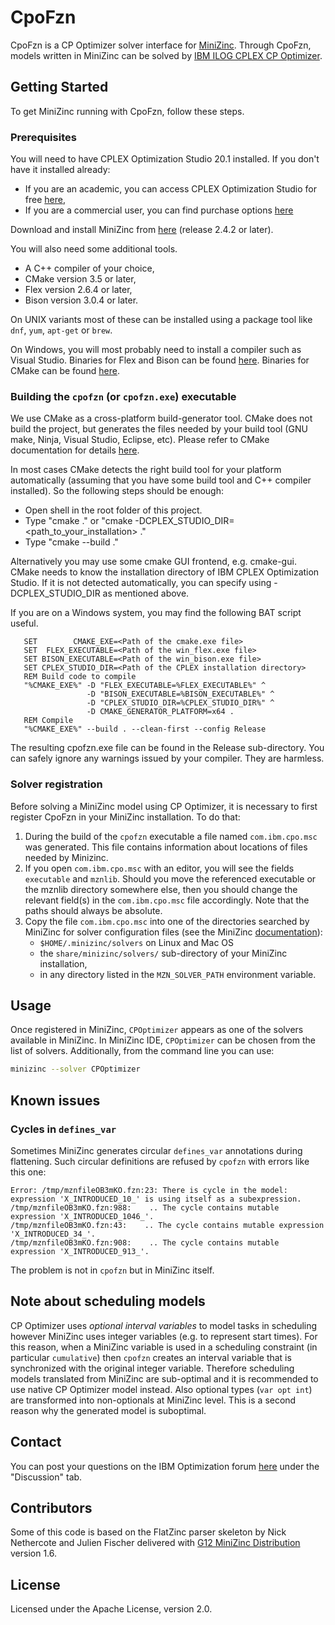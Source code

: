 # CpoFzn

CpoFzn is a CP Optimizer solver interface for [MiniZinc](http://www.minizinc.org). 
Through CpoFzn, models written in MiniZinc can be solved by 
[IBM ILOG CPLEX CP Optimizer](https://www.ibm.com/analytics/cplex-cp-optimizer).

## Getting Started

To get MiniZinc running with CpoFzn, follow these steps.

### Prerequisites

You will need to have CPLEX Optimization Studio 20.1 installed.  If you don't have it installed already:

* If you are an academic, you can access CPLEX Optimization Studio for free [here](https://www.ibm.com/academic/technology/data-science),
* If you are a commercial user, you can find purchase options [here](https://www.ibm.com/products/ilog-cplex-optimization-studio)

Download and install MiniZinc from [here](http://www.minizinc.org) (release 2.4.2 or later).

You will also need some additional tools.

  * A C++ compiler of your choice,
  * CMake version 3.5 or later,
  * Flex version 2.6.4 or later,
  * Bison version 3.0.4 or later.

On UNIX variants most of these can be installed using a package tool like `dnf`, `yum`, `apt-get` or `brew`.

On Windows, you will most probably need to install a compiler such as Visual Studio.
Binaries for Flex and Bison can be found [here](https://sourceforge.net/projects/winflexbison).
Binaries for CMake can be found [here](http://cmake.org/download).

### Building the `cpofzn` (or `cpofzn.exe`) executable

We use CMake as a cross-platform build-generator tool. CMake does not build
the project, but generates the files needed by your build tool (GNU make,
Ninja, Visual Studio, Eclipse, etc). Please refer to CMake documentation for
details [here](https://cmake.org/runningcmake).

In most cases CMake detects the right build tool for your platform
automatically (assuming that you have some build tool and C++ compiler
installed). So the following steps should be enough:

  * Open shell in the root folder of this project.
  * Type "cmake ." or "cmake -DCPLEX_STUDIO_DIR=<path_to_your_installation> ."
  * Type "cmake --build ."

Alternatively you may use some cmake GUI frontend, e.g. cmake-gui.
CMake needs to know the installation directory of IBM CPLEX Optimization Studio.
If it is not detected automatically, you can specify using -DCPLEX_STUDIO_DIR
as mentioned above.

If you are on a Windows system, you may find the following BAT script useful.
```
   SET        CMAKE_EXE=<Path of the cmake.exe file>
   SET  FLEX_EXECUTABLE=<Path of the win_flex.exe file>
   SET BISON_EXECUTABLE=<Path of the win_bison.exe file>
   SET CPLEX_STUDIO_DIR=<Path of the CPLEX installation directory>
   REM Build code to compile
   "%CMAKE_EXE%" -D "FLEX_EXECUTABLE=%FLEX_EXECUTABLE%" ^
                 -D "BISON_EXECUTABLE=%BISON_EXECUTABLE%" ^
                 -D "CPLEX_STUDIO_DIR=%CPLEX_STUDIO_DIR%" ^
                 -D CMAKE_GENERATOR_PLATFORM=x64 .
   REM Compile 
   "%CMAKE_EXE%" --build . --clean-first --config Release
```
The resulting cpofzn.exe file can be found in the Release sub-directory.
You can safely ignore any warnings issued by your compiler.  They are harmless.


### Solver registration

Before solving a MiniZinc model using CP Optimizer, it is necessary to first
register CpoFzn in your MiniZinc installation. To do that:

1. During the build of the `cpofzn` executable a file named `com.ibm.cpo.msc`
   was generated.  This file contains information about locations of
   files needed by Minizinc.
2. If you open `com.ibm.cpo.msc` with an editor, you will see the fields
   `executable` and `mznlib`.  Should you move the referenced executable
   or the mznlib directory somewhere else, then you should change the relevant
   field(s) in the `com.ibm.cpo.msc` file accordingly.  Note that the paths
   should always be absolute.
3. Copy the file `com.ibm.cpo.msc` into one of the directories searched by MiniZinc for solver
configuration files (see the MiniZinc [documentation](https://www.minizinc.org/doc-2.5.0/en/fzn-spec.html#solver-configuration-files)):
    * `$HOME/.minizinc/solvers` on Linux and Mac OS
    * the `share/minizinc/solvers/` sub-directory of your MiniZinc installation,
    * in any directory listed in the `MZN_SOLVER_PATH` environment variable.

## Usage

Once registered in MiniZinc, `CPOptimizer` appears as one of the solvers
available in MiniZinc. In MiniZinc IDE, `CPOptimizer` can be chosen from the
list of solvers. Additionally, from the command line you can use:
```sh
minizinc --solver CPOptimizer
```

## Known issues

### Cycles in `defines_var`

Sometimes MiniZinc generates circular `defines_var` annotations during
flattening. Such circular definitions are refused by `cpofzn` with errors like
this one:
```
Error: /tmp/mznfileOB3mKO.fzn:23: There is cycle in the model: expression 'X_INTRODUCED_10_' is using itself as a subexpression.
/tmp/mznfileOB3mKO.fzn:988:    .. The cycle contains mutable expression 'X_INTRODUCED_1046_'.
/tmp/mznfileOB3mKO.fzn:43:    .. The cycle contains mutable expression 'X_INTRODUCED_34_'.
/tmp/mznfileOB3mKO.fzn:908:    .. The cycle contains mutable expression 'X_INTRODUCED_913_'.
```
The problem is not in `cpofzn` but in MiniZinc itself.

## Note about scheduling models

CP Optimizer uses _optional interval variables_ to model tasks in scheduling
however MiniZinc uses integer variables (e.g. to represent start times). For
this reason, when a MiniZinc variable is used in a scheduling constraint (in
particular `cumulative`) then `cpofzn` creates an interval variable that is
synchronized with the original integer variable. Therefore scheduling models
translated from MiniZinc are sub-optimal and it is recommended to use native CP
Optimizer model instead. Also optional types (`var opt int`) are transformed
into non-optionals at MiniZinc level. This is a second reason why the generated
model is suboptimal.

## Contact

You can post your questions on the IBM Optimization forum
[here](http://ibm.biz/DOForums) under the "Discussion" tab.

## Contributors

Some of this code is based on the FlatZinc parser skeleton
by Nick Nethercote and Julien Fischer delivered
with [G12 MiniZinc Distribution](https://www.minizinc.org/g12distrib.html) version 1.6.

## License

Licensed under the Apache License, version 2.0.
